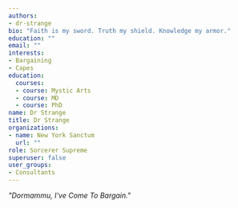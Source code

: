 ```yaml
---
authors:
- dr-strange
bio: "Faith is my sword. Truth my shield. Knowledge my armor."
education: ""
email: ""
interests:
- Bargaining
- Capes
education:
  courses:
  - course: Mystic Arts
  - course: MD
  - course: PhD
name: Dr Strange
title: Dr Strange
organizations:
- name: New York Sanctum
  url: ""
role: Sorcerer Supreme
superuser: false
user_groups:
- Consultants
---
```


*"Dormammu, I've Come To Bargain."*